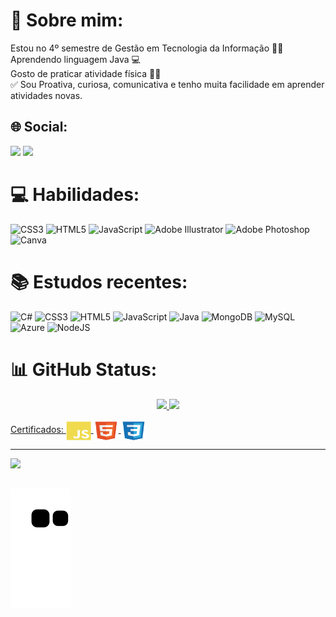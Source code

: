# 💫 Sobre mim:
Estou no 4º semestre de Gestão em Tecnologia da Informação :woman_student:<br> Aprendendo linguagem Java :computer: <br> Gosto de praticar atividade física :weight_lifting_woman:<br>
:white_check_mark: Sou Proativa, curiosa, comunicativa e tenho muita facilidade em aprender atividades novas.


## 🌐 Social:
<div> 
   <a href = "mailto:jheniferdayseq@gmail.com"><img src="https://img.shields.io/badge/-Gmail-%23333?style=for-the-badge&logo=gmail&logoColor=white" target="_blank"></a>
  <a href="https://www.linkedin.com/in/jhenifer-dayse-262647116/" target="_blank"><img src="https://img.shields.io/badge/-LinkedIn-%230077B5?style=for-the-badge&logo=linkedin&logoColor=white" target="_blank"></a> 
 
</div> 

# 💻 Habilidades:
![CSS3](https://img.shields.io/badge/css3-%231572B6.svg?style=for-the-badge&logo=css3&logoColor=white) ![HTML5](https://img.shields.io/badge/html5-%23E34F26.svg?style=for-the-badge&logo=html5&logoColor=white) ![JavaScript](https://img.shields.io/badge/javascript-%23323330.svg?style=for-the-badge&logo=javascript&logoColor=%23F7DF1E) ![Adobe Illustrator](https://img.shields.io/badge/adobeillustrator-%23FF9A00.svg?style=for-the-badge&logo=adobeillustrator&logoColor=white) ![Adobe Photoshop](https://img.shields.io/badge/adobephotoshop-%2331A8FF.svg?style=for-the-badge&logo=adobephotoshop&logoColor=white) ![Canva](https://img.shields.io/badge/Canva-%2300C4CC.svg?style=for-the-badge&logo=Canva&logoColor=white) 

# :books: Estudos recentes:
![C#](https://img.shields.io/badge/c%23-%23239120.svg?style=for-the-badge&logo=c-sharp&logoColor=white) ![CSS3](https://img.shields.io/badge/css3-%231572B6.svg?style=for-the-badge&logo=css3&logoColor=white) ![HTML5](https://img.shields.io/badge/html5-%23E34F26.svg?style=for-the-badge&logo=html5&logoColor=white) ![JavaScript](https://img.shields.io/badge/javascript-%23323330.svg?style=for-the-badge&logo=javascript&logoColor=%23F7DF1E) ![Java](https://img.shields.io/badge/java-%23ED8B00.svg?style=for-the-badge&logo=java&logoColor=white) ![MongoDB](https://img.shields.io/badge/MongoDB-%234ea94b.svg?style=for-the-badge&logo=mongodb&logoColor=white) ![MySQL](https://img.shields.io/badge/mysql-%2300f.svg?style=for-the-badge&logo=mysql&logoColor=white) ![Azure](https://img.shields.io/badge/azure-%230072C6.svg?style=for-the-badge&logo=azure-devops&logoColor=white) ![NodeJS](https://img.shields.io/badge/node.js-6DA55F?style=for-the-badge&logo=node.js&logoColor=white)

# 📊 GitHub Status:
<div align="center">
  <a href="https://github.com/JheniferDayse">
  <img height="180em" src="https://github-readme-stats.vercel.app/api?username=JheniferDayse&show_icons=true&theme=dracula&include_all_commits=true&count_private=true"/>
  <img height="180em" src="https://github-readme-stats.vercel.app/api/top-langs/?username=JheniferDayse&layout=compact&langs_count=7&theme=dracula"/>
</div><div style="display: inline_block"><br>
   Certificados:
  <img align="center" alt="JheniferDayse-Js" height="30" width="40" src="https://raw.githubusercontent.com/devicons/devicon/master/icons/javascript/javascript-plain.svg">
  <img align="center" alt="JheniferDayse-HTML" height="30" width="40" src="https://raw.githubusercontent.com/devicons/devicon/master/icons/html5/html5-original.svg">
  <img align="center" alt="JheniferDayse-CSS" height="30" width="40" src="https://raw.githubusercontent.com/devicons/devicon/master/icons/css3/css3-original.svg">
  


---
[![](https://visitcount.itsvg.in/api?id=JheniferDayse&icon=0&color=0)](https://visitcount.itsvg.in)

  
  ##
 


  ![snake gif](https://github.com/JheniferDayse/JheniferDayse/blob/output/github-contribution-grid-snake.svg)
